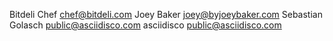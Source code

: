 Bitdeli Chef <chef@bitdeli.com>
Joey Baker <joey@byjoeybaker.com>
Sebastian Golasch <public@asciidisco.com>
asciidisco <public@asciidisco.com>